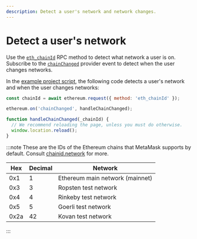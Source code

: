 ```yaml
---
description: Detect a user's network and network changes.
---
```


# Detect a user's network

Use the [`eth_chainId`](https://metamask.github.io/api-playground/api-documentation/#eth_chainId)
RPC method to detect what network a user is on.
Subscribe to the [`chainChanged`](../reference/provider-api.md#chainchanged) provider event to
detect when the user changes networks.

In the [example project script](set-up-dev-environment.md#example), the following code detects a
user's network and when the user changes networks:

```javascript title="index.js"
const chainId = await ethereum.request({ method: 'eth_chainId' });

ethereum.on('chainChanged', handleChainChanged);

function handleChainChanged(_chainId) {
  // We recommend reloading the page, unless you must do otherwise.
  window.location.reload();
}
```

:::note
These are the IDs of the Ethereum chains that MetaMask supports by default.
Consult [chainid.network](https://chainid.network) for more.

| Hex  | Decimal | Network                         |
| ---- | ------- | ------------------------------- |
| 0x1  | 1       | Ethereum main network (mainnet) |
| 0x3  | 3       | Ropsten test network            |
| 0x4  | 4       | Rinkeby test network            |
| 0x5  | 5       | Goerli test network             |
| 0x2a | 42      | Kovan test network              |
:::
